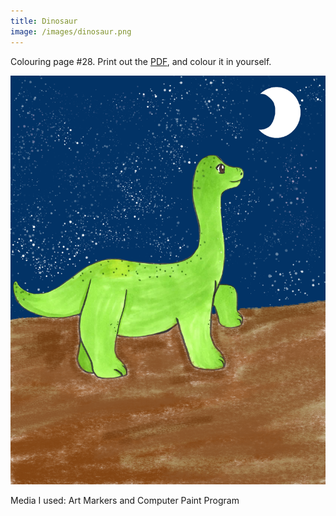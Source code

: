 ```yaml
---
title: Dinosaur
image: /images/dinosaur.png
---
```

Colouring page #28. Print out the [PDF], and colour it in yourself.

![png]

Media I used: Art Markers and Computer Paint Program

[png]: /images/dinosaur.png
[PDF]: /images/dinosaur.pdf
